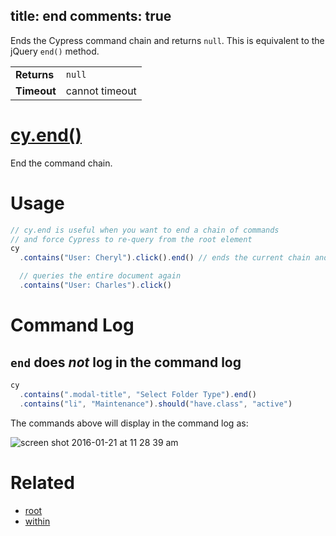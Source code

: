 title: end
comments: true
---

Ends the Cypress command chain and returns `null`. This is equivalent to the jQuery `end()` method.

| | |
|--- | --- |
| **Returns** | `null` |
| **Timeout** | cannot timeout |

# [cy.end()](#section-usage)

End the command chain.

# Usage

```javascript
// cy.end is useful when you want to end a chain of commands
// and force Cypress to re-query from the root element
cy
  .contains("User: Cheryl").click().end() // ends the current chain and returns null

  // queries the entire document again
  .contains("User: Charles").click()
```

# Command Log

## `end` does *not* log in the command log

```javascript
cy
  .contains(".modal-title", "Select Folder Type").end()
  .contains("li", "Maintenance").should("have.class", "active")
```

The commands above will display in the command log as:

![screen shot 2016-01-21 at 11 28 39 am](https://cloud.githubusercontent.com/assets/1271364/12486875/8aa69ff0-c032-11e5-815d-b29a5020271a.png)

# Related

- [root](https://on.cypress.io/api/root)
- [within](https://on.cypress.io/api/within)
